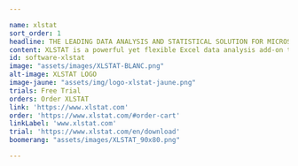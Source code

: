 ```yaml
---

name: xlstat
sort_order: 1
headline: THE LEADING DATA ANALYSIS AND STATISTICAL SOLUTION FOR MICROSOFT EXCEL®
content: XLSTAT is a powerful yet flexible Excel data analysis add-on that allows users to analyze customize and share results within Microsoft Excel. With over 220 standard to advanced statistical features available XLSTAT is the preferred tool for statistical analysis in businesses and universities large and small and for 100000+ users in over 120 countries across the world.
id: software-xlstat
image: "assets/images/XLSTAT-BLANC.png"
alt-image: XLSTAT LOGO
image-jaune: "assets/img/logo-xlstat-jaune.png"
trials: Free Trial
orders: Order XLSTAT
link: 'https://www.xlstat.com'
order: 'https://www.xlstat.com/#order-cart'
linkLabel: 'www.xlstat.com'
trial: 'https://www.xlstat.com/en/download'
boomerang: "assets/images/XLSTAT_90x80.png"

---
```


